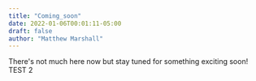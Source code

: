 ```yaml
---
title: "Coming_soon"
date: 2022-01-06T00:01:11-05:00
draft: false
author: "Matthew Marshall"
---
```


There's not much here now but stay tuned for something exciting soon! TEST 2

